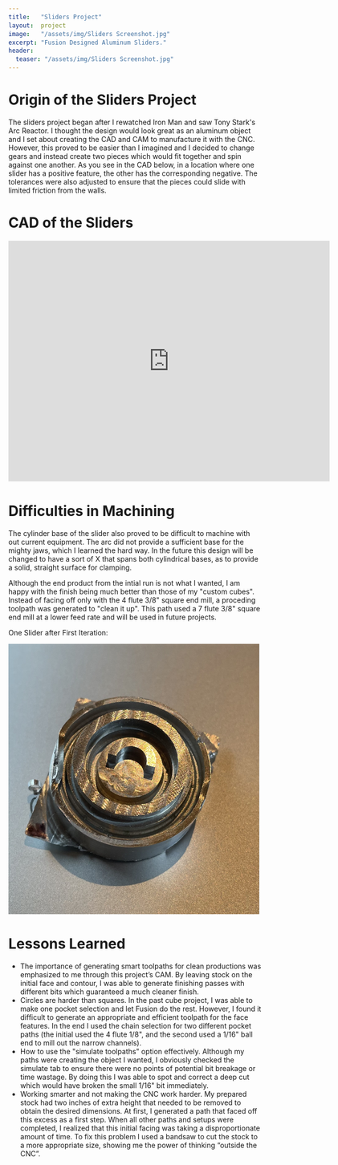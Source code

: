 ```yaml
---
title:   "Sliders Project"
layout:  project
image:   "/assets/img/Sliders Screenshot.jpg"
excerpt: "Fusion Designed Aluminum Sliders."
header:
  teaser: "/assets/img/Sliders Screenshot.jpg"
---
```


# Origin of the Sliders Project

The sliders project began after I rewatched Iron Man and saw Tony Stark's Arc Reactor. I thought the design would look great as an aluminum object and I set 
about creating the CAD and CAM to manufacture it with the CNC. However, this proved to be easier than I imagined and I decided to change gears and instead create two pieces which would fit together and spin against one another. As you see in the CAD below, in a location where one slider has a positive feature, the other has the corresponding negative. The tolerances were also adjusted to ensure that the pieces could slide with limited friction from the walls.

# CAD of the Sliders

<iframe src="https://vanderbilt1024.autodesk360.com/shares/public/SH512d4QTec90decfa6ec16ac4eb3967ad91?mode=embed" width="640" height="480" allowfullscreen="true" webkitallowfullscreen="true" mozallowfullscreen="true"  frameborder="0"></iframe>

# Difficulties in Machining

The cylinder base of the slider also proved to be difficult to machine with out current equipment. The arc did not provide a sufficient base for the mighty jaws, which I learned the hard way. In the future this design will be changed to have a sort of X that spans both cylindrical bases, as to provide a solid, straight surface for clamping. 

Although the end product from the intial run is not what I wanted, I am happy with the finish being much better than those of my "custom cubes". Instead of facing off only with the 4 flute 3/8" square end mill, a proceding toolpath was generated to "clean it up". This path used a 7 flute 3/8" square end mill at a lower feed rate and will be used in future projects. 

One Slider after First Iteration:

<img src="/assets/img/Sliders Phto.jpg" alt="Slider Photo" style="width:500px;"/>

# Lessons Learned

* The importance of generating smart toolpaths for clean productions was emphasized to me through this project’s CAM. By leaving stock on the initial face and contour, I was able to generate finishing passes with different bits which guaranteed a much cleaner finish.
* Circles are harder than squares. In the past cube project, I was able to make one pocket selection and let Fusion do the rest. However, I found it difficult to generate an appropriate and efficient toolpath for the face features. In the end I used the chain selection for two different pocket paths (the initial used the 4 flute 1/8", and the second used a 1/16" ball end to mill out the narrow channels). 
* How to use the "simulate toolpaths" option effectively. Although my paths were creating the object I wanted, I obviously checked the simulate tab to ensure there were no points of potential bit breakage or time wastage. By doing this I was able to spot and correct a deep cut which would have broken the small 1/16" bit immediately.
* Working smarter and not making the CNC work harder. My prepared stock had two inches of extra height that needed to be removed to obtain the desired dimensions. At first, I generated a path that faced off this excess as a first step. When all other paths and setups were completed, I realized that this initial facing was taking a disproportionate amount of time. To fix this problem I used a bandsaw to cut the stock to a more appropriate size, showing me the power of thinking “outside the CNC”. 

